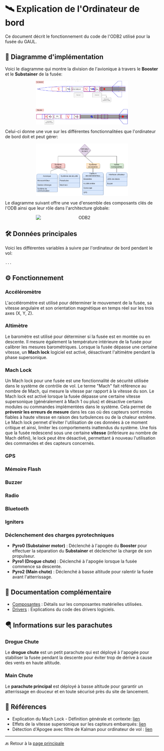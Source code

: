 # 🛰️ **Explication de l'Ordinateur de bord**

Ce document décrit le fonctionnement du code de l'ODB2 utilisé pour la fusée du GAUL.

## 🌳 **Diagramme d'implémentation**

Voici le diagramme qui montre la division de l'avionique à travers le **Booster** et le **Substainer** de la fusée:

<div align="center"; style="display: flex; justify-content: space-around;">
  <img src="./Explications/Diagram_Rocket.png" alt="ODB2" width="60%">
</div>

Celui-ci donne une vue sur les différentes fonctionnalitées que l'ordinateur de bord doit et peut gérer:

<div align="center"; style="display: flex; justify-content: space-around;">
  <img src="./Explications/Diagram_Structure.png" alt="ODB2" width="60%">
</div>

Le diagramme suivant offre une vue d'ensemble des composants clés de l'ODB ainsi que leur rôle dans l'architecture globale:

<div align="center"; style="display: flex; justify-content: space-around;">
  <img src="./Explications/Diagramme_ODB2.png" alt="ODB2" width="60%">
</div>
  
## 🛠️ **Données principales**

Voici les différentes variables à suivre par l'ordinateur de bord pendant le vol:

```bash
...
```

## ⚙️ **Fonctionnement**

### **Accéléromètre**
L'accéléromètre est utilisé pour déterminer le mouvement de la fusée, sa vitesse angulaire et son orientation magnétique en temps réel sur les trois axes (X, Y, Z).

### **Altimètre**
Le baromètre est utilisé pour déterminer si la fusée est en montée ou en descente. Il mesure également la température intérieure de la fusée pour calibrer les mesures barométriques. Lorsque la fusée dépasse une certaine vitesse, un **Mach lock** logiciel est activé, désactivant l'altimètre pendant la phase supersonique. 

### **Mach Lock** 
Un Mach lock pour une fusée est une fonctionnalité de sécurité utilisée dans le système de contrôle de vol. Le terme "Mach" fait référence au nombre de Mach, qui mesure la vitesse par rapport à la vitesse du son. Le Mach lock est activé lorsque la fusée dépasse une certaine vitesse supersonique (généralement à Mach 1 ou plus) et désactive certains modules ou commandes implémentées dans le système. Cela permet de **prévenir les erreurs de mesure** dans les cas où des capteurs sont moins fiables à haute vitesse en raison des turbulences ou de la chaleur extrême. Le Mach lock permet d'éviter l'utilisation de ces données à ce moment critique et ainsi, limiter les comportements inattendus du système. Une fois que la fusée redescend sous une certaine **vitesse** (inférieure au nombre de Mach défini), le lock peut être désactivé, permettant à nouveau l'utilisation des commandes et des capteurs concernés.

### **GPS**

### **Mémoire Flash**

### **Buzzer**

### **Radio**

### **Bluetooth**

### **Igniters**

### **Déclenchement des charges pyrotechniques**
- **Pyro0 (Substainer motor)** : Déclenché à l'apogée du **Booster** pour effectuer la séparation du **Substainer** et déclencher la charge de son propulseur.
- **Pyro1 (Drogue chute)** : Déclenché à l'apogée lorsque la fusée commence sa descente.
- **Pyro2 (Main chute)** : Déclenché à basse altitude pour ralentir la fusée avant l'atterrissage.

## 📄 **Documentation complémentaire**
- [Composantes](./ODB1/Composantes.md) : Détails sur les composantes matérielles utilisées.
- [Drivers](./ODB1/Drivers.md) : Explications du code des drivers logiciels.

## 🪂 **Informations sur les parachutes**

### **Drogue Chute**
Le **drogue chute** est un petit parachute qui est déployé à l'apogée pour stabiliser la fusée pendant la descente pour éviter trop de dérive à cause des vents en haute altitude.

### **Main Chute**
Le **parachute principal** est déployé à basse altitude pour garantir un atterrissage en douceur et en toute sécurisé près du site de lancement.

## 📘 **Références**
- Explication du Mach Lock - Définition générale et contexte: [lien](https://fr.wikipedia.org/wiki/Nombre_de_Mach)
- Effets de la vitesse supersonique sur les capteurs embarqués: [lien](https://www.grc.nasa.gov/www/k-12/airplane/mach.html)
- Détection d'Apogee avec filtre de Kalman pour ordinateur de vol : [lien](./Explications/DetectionApogeewithKalmanFilter.pdf)
---

🔙 Retour à la [page principale](../../README.md)
